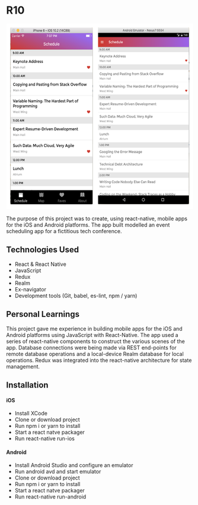 # R10

<img src="./screen-shot.png" alt="Image of R10 app in iOS and Android" width="auto" height="500">

The purpose of this project was to create, using react-native, mobile apps for the iOS and Android platforms.  The app built modelled
 an event scheduling app for a fictitious tech conference.

## Technologies Used

 - React & React Native
 - JavaScript
 - Redux
 - Realm
 - Ex-navigator
 - Development tools (Git, babel, es-lint, npm / yarn)

## Personal Learnings

 This project gave me experience in building mobile apps for the iOS and Android platforms using JavaScript with React-Native.  The app used a series of
  react-native components to construct the various scenes of the app.  Database connections were being made via REST end-points for remote database operations 
  and a local-device Realm database for local operations.  Redux was integrated into the react-native architecture for state management.

## Installation

#### iOS

- Install XCode
- Clone or download project
- Run npm i or yarn to install
- Start a react natve packager
- Run react-native run-ios

#### Android

- Install Android Studio and configure an emulator
- Run android avd and start emulator
- Clone or download project
- Run npm i or yarn to install
- Start a react natve packager
- Run react-native run-android
